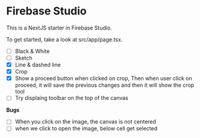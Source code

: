 # Firebase Studio

This is a NextJS starter in Firebase Studio.

To get started, take a look at src/app/page.tsx.

- [ ] Black & White
- [ ] Sketch
- [x] Line & dashed line
- [x] Crop
- [x] Show a proceed button when clicked on crop, Then when user click on proceed, it will save the previous changes and then it will show the crop tool
- [ ] Try displaing toolbar on the top of the canvas
    
**Bugs**

- [ ] When you click on the image, the canvas is not centered
- [ ] when we click to open the image, below cell get selected
